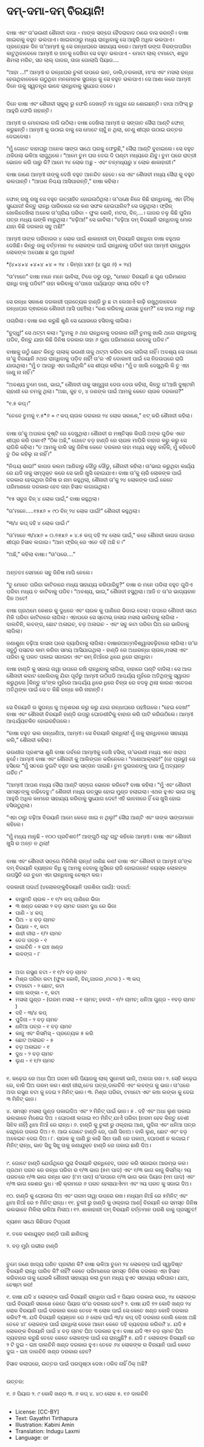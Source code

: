 # ଦମ୍-ଦମା-ଦମ୍ ବିରୟାନି!

##
ବାଷା ଏବଂ ତା’ଭଉଣୀ ଶୈନାବୀ ବାପା - ମାଙ୍କ ସଙ୍ଗେ ହୈଦରାବାଦ ଠାରେ ବାସ କରନ୍ତି। ବାଷା ଖାଇବାକୁ ବହୁତ ଭଲପାଏ। ଖାଇବାଠାରୁ ମଧ୍ୟ ରାନ୍ଧିବାକୁ ସେ ଆହୁରି ଅଧିକ ଭଲପାଏ। ପ୍ରତ୍ୟେକ ଦିନ ତା’ଆମ୍ମୀ କୁ ସେ ରନ୍ଧାଘରେ ସାହାଯ୍ୟ କରେ। ଆମ୍ମୀ ରଙ୍ଗ ବିରଙ୍ଗପରିବା କାଟୁଥିବାବେଳେ ଆମ୍ମୀ ର ହାତକୁ ଦେଖିବା ସେ ବହୁତ ଭଲପାଏ - ମୋଟା ଲାଲ୍ ଟମାଟୋ, ଶବୁଜ ଶିମଲା ମରିଚ, ସଜ ଲାଲ୍ ଗାଜର, ତାଜା ଗୋଲାପି ପିୟାଜ....

“ଆହା ...!” ଆମ୍ମୀ ର ରନ୍ଧାଘର ଚୁଲୀ ଉପରେ ଭାତ, ଡାଲି,ତରକାରୀ, ମାଂସ ଏବଂ ମସଲା ରନ୍ଧା ହେଉଥିବାବେଳେ ଉଠୁଥିବା ମନମୋହକ ସୁଗନ୍ଧ କୁ ସେ ବହୁତ ଭଲପାଏ। ସେ ଆଶା କରେ ଆମ୍ମୀ ଦିନେ ତାକୁ ସ୍ୱତନ୍ତ୍ର ଭାବେ ରାନ୍ଧିବାକୁ ସୁଯୋଗ ଦେବେ।

##
ଦିନେ ବାଷା ଏବଂ ଶୈନାବୀ ସ୍କୁଲ୍ ରୁ ଫେରି ଦେଖନ୍ତି ମା ଜ୍ୱର ରେ ଶୋଇଛନ୍ତି। ବାପା ଅଫିସ୍ ରୁ ଆହୁରି ଫେରି ନାହାନ୍ତି।

ଆମ୍ମୀ ର ମୋବାଇଲ ବାଜି ଉଠିଲା। ବାଷା ଦେଖିଲା ଆମ୍ମୀ ର ସଙ୍ଗାତ ସୈରା ଆଣ୍ଟି ଫୋନ୍ କରୁଛନ୍ତି। ଆମ୍ମୀ କୁ ଉଠାଇ ବାକୁ ସେ ମୋଟେ ଚାହୁଁ ନ ଥିଲା, ତେଣୁ ଶୀଘ୍ର ଉଠାଇ ଉତ୍ତର ଦେଇଦେଲା।

“ମୁଁ ଗୋଟେ ବାହାଘରୁ ଅନେକ ସାଙ୍ଗ ସାଥେ ଘରକୁ ଫେରୁଛି,” ସୈରା ଆଣ୍ଟି ବୁଝାଇଲେ। ସେ ବହୁତ ଥକିଗଲା ଭଳିଆ ଲାଗୁଥିଲେ। “ଆମେ ତୁମ ଘର ଦେଇ ଦି ଘଣ୍ଟା ମଧ୍ୟରେ ଯିବୁ। ତୁମ ଘରେ ରାତ୍ରୀ ଭୋଜନ କରି ପାରୁ କି? ଆମେ ୨୪ ଲୋକ ଅଛୁ - ଏବଂ ତନ୍ମଧ୍ୟରୁ ୪ ଲୋକ ଶାକାହାରୀ।”

ବାଷା ଜାଣେ ଆମ୍ମୀ ତାଙ୍କୁ ଦେଖି ବହୁତ ଆନନ୍ଦିତ ହେବେ। ସେ ଏବଂ ଶୈନାବୀ ମଧ୍ୟ ସୈରା କୁ ବହୁତ ଭଲପାନ୍ତି। “ଆପଣ ନିଶ୍ଚୟ ଆସିପାରନ୍ତି,” ବାଷା କହିଲା।

##
ଫୋନ୍ ରଖୁ ରଖୁ ସେ ବହୁତ ଉତ୍ସାହିତ ହୋଇଉଠିଥିଲା। ତା’ପକ୍ଷେ ନିଜେ କିଛି ରାନ୍ଧିବାକୁ, ଏହା ହିଁଠିକ୍ ସୁଯୋଗ! କିନ୍ତୁ ରାନ୍ଧି ପାରିବାରେ ସେ କଣ ସଫଳ ହେଇପାରିବ? ସେ ଡରୁଥିଲା। ଫ୍ରିଜ୍ ଖୋଲିଦେଖିଲା ଅନେକ ତା’ପ୍ରିୟ ପରିବା - ଫୁଲ କୋବି, ମଟର, ବିନ୍....। ଗାଜର ତଳୁ କିଛି ପୁଦିନା ପତ୍ର ମଧ୍ୟ ଉଙ୍କି ମାରୁଥିଲା। “ବଢ଼ିଆ!” ସେ ଭାବିଲା। “ବଢ଼ିଆ ଦମ୍ ବିରୟାନି ରାନ୍ଧିବାକୁ ମୋର ଯାହା କିଛି ଦରକାର ସବୁ ଅଛି!”

ଆମ୍ମୀ ତାଙ୍କ ପରିବାରର ୪ ଲୋକ ପାଇଁ ଶାକାହାରୀ ଦମ୍ ବିରୟାନି ରାନ୍ଧିବା ବାଷା ବହୁଥର ଦେଖିଛି। କିନ୍ତୁ ତାକୁ ବର୍ତ୍ତମାନ ୨୪ ଲୋକଙ୍କ ପାଇଁ ରାନ୍ଧିବାକୁ ପଡିବ! ତାହା ଆମ୍ମୀ ରାନ୍ଧୁଥିବା ଲୋକଙ୍କ ଅପେକ୍ଷା ଛ ଗୁଣ ଅଧିକା!

*(୪+୪+୪ +୪+୪ +୪ = ୨୪ । କିମ୍ବା ୪x୬ (୪ ଗୁଣ ୬) = ୨୪)

“ତା’ମାନେ” ବାଷା ମନେ ମନେ ଭାବିଲା, ଟିକେ ଡରୁ ଡରୁ, “ମୋତେ ବିରୟାନି ଛ ଗୁଣ ପରିମାଣର ରାନ୍ଧି ବାକୁ ପଡିବ!” ତାହା କରିବାକୁ ତା’ପାଖେ ପର୍ଯ୍ୟାପ୍ତ ସମୟ ରହିବ ତ?

##
ସେ ରନ୍ଧା ସକାଶେ ଦରକାରୀ ପ୍ରତ୍ୟେକ ହାଣ୍ଡି ରୁ ଛ ଟା ଲେଖାଏଁ କାଢ଼ି ରଖୁଥିବାବେଳେ ରନ୍ଧାଘର ଦ୍ଵାରରେ ଶୈନାବୀ ଆସି ପହଞ୍ଚିଲା। “କଣ କରିବାକୁ ଯାଉଛ ତୁମେ?” ସେ ହାଇ ମାରୁ ମାରୁ 

ପଚାରିଲା। ବାଷା କଣ କରୁଛି ଶୁଣି ସେ ଯୋରରେ ହସିବାକୁ ଲାଗିଲା।  

“ବୁଦ୍ଧୁ!” ସେ ଥଟ୍ଟା କଲା। “ତୁମକୁ ୬ ଥର ରାନ୍ଧିବାକୁ ଦରକାର ନାହିଁ! ତୁମକୁ ଖାଲି ଥରେ ରାନ୍ଧିବାକୁ ପଡିବ, କିନ୍ତୁ ଯାହା କିଛି ଜିନିଷ ଦରକାର ତାହା ୬ ଗୁଣା ପରିମାଣରେ ନେବାକୁ ପଡିବ।”

ବାଷାକୁ ତାଠୁଁ ଛୋଟ କିନ୍ତୁ ଚାଲାକ୍ ଭଉଣୀ ତାକୁ ଥଟ୍ଟା କରିବା ଭଲ ଲାଗିଲା ନାହିଁ। ଅବଶ୍ୟ ସେ ଜାଣେ ତା’କୁ ବିରୟାନି ୬ଥର ରାନ୍ଧିବାକୁ ପଡ଼ିବ ନାହିଁ! ତା’ର ଏହି ବୋକାମୀ ପାଇଁ ସେ ନିଜଉପରେ ରାଗି ଯାଉଥିଲା।
“ମୁଁ ତ ଆଗରୁ ଏହା ଜାଣିଥିଲି” ସେ ଶୀଘ୍ର କହିଲା। “ମୁଁ ତ ଖାଲି ଦେଖୁଥିଲି କି ତୁ ଏହା ଜାଣୁ ନା ନାହିଁ।”

“ଅବଶ୍ୟ ତୁମେ ଜାଣ, ଭାଇ,” ଶୈନାବୀ ତାକୁ ସାନ୍ତ୍ୱନା ଦେଉ ଦେଉ କହିଲା, କିନ୍ତୁ ତା’ଆଖି ଦୁଷ୍ଟାମି ଚାହାଣୀ ରେ ଚମକୁ ଥିଲା। “ଅଛା, କୁହ ତ, ୪ ଜଣଙ୍କ ପାଇଁ ଆମକୁ କେତେ ଚାଉଳ ଦରକାର?”

“୧.୫ କପ୍।”

“ତେବେ ତୁମକୁ ୧.୫*୬ = ୯ କପ୍ ଚାଉଳ ଦରକାର ୨୪ ଲୋକ ସକାଶେ,” ଝଟ୍ କରି ଶୈନାବୀ କହିଲା।

##
ବାଷା ତା’କୁ ଅପଲକ ଦୃଷ୍ଟି ରେ ଦେଖୁଥିଲା। ଶୈନାବୀ ର ମଷ୍ତିସ୍କ କିପରି ଅଙ୍କ ଗୁଡିକ ଏତେ ଶୀଘ୍ର କରି ପକାଏ? “ଠିକ ଅଛି,” ଗୋଟେ ବଡ଼ ହାଣ୍ଡି ରେ ଚାଉଳ ମାପିକି ବାହାର କରୁ କରୁ ସେ ରାଗିକି କହିଲା। “ତ ଆମକୁ ବାକି ସବୁ ଜିନିଷ କେତେ ଦରକାର ତାହା ମଧ୍ୟ କହୁନୁ କାହିଁକି, ମୁଁ କହିଦେବି ତୁ ଠିକ କହିଲୁ ନା ନାହିଁ।”

“ନିଶ୍ଚୟ ଭାଇ!” କାଗଜ କଲମ ଆଣିବାଡୁ ଦୌଡୁ ଦୌଡୁ, ଶୈନାବୀ କହିଲା। ତା’ଭାଇ କରୁଥିବା କାର୍ଯ୍ୟ ରେ ଯଦି ତାକୁ ସମ୍ପୃକ୍ତ କରେ ସେ ଭାରି ଖୁସି ହୋଇଯାଏ। ବାଷା ତା’କୁ ଚାରି ଲୋକଙ୍କ ପାଇଁ ଦରକାର ହେଉଥିବା ଜିନିଷ ର ନାମ କହୁଥିଲା, ଶୈନାବୀ ତା’କୁ ୨୪ ଲୋକଙ୍କ ପାଇଁ କେତେ ପରିମାଣରେ ଦରକାର ହେବ ତାହା ହିସାବ ଲଗାଉଥିଲା।

“୧୫ ସବୁଜ ବିନ୍ ୪ ଲୋକ ପାଇଁ,” ବାଷା କହୁଥିଲା।

“ତା’ମାନେ.....୧୫x୬ = ୯୦ ବିନ୍ ୨୪ ଲୋକ ପାଇଁ!” ଶୈନାବୀ କହୁଥିଲା।

“୩/୪ କପ୍ ଦହି ୪ ଲୋକ ପାଇଁ।”

“ତା’ମାନେ ୩/୪x୬ = ୦.୭୫x୬ = ୪.୫ କପ୍ ଦହି ୨୪ ଲୋକ ପାଇଁ,” କହେ ଶୈନାବୀ କାଗଜ ଉପରେ ଶୀଘ୍ର ହିସାବ ଲଗାଇ। “ଆମ ଫ୍ରିଜ୍ ରେ ଏତେ ଦହି ଅଛି ତ।”

“ଅଛି,” କହିଲା ବାଷା। “ତା’ପରେ....”

##
ଅନ୍ତତଃ ସେମାନେ ସବୁ ଜିନିଷ ମାପି ନେଲେ।

“ତୁ ମୋତେ ପରିବା କାଟିବାରେ ମଧ୍ୟ ସାହାଯ୍ୟ କରିପାରିବୁ?” ବାଷା ର ମନେ ପଡିଲା ବହୁତ ଗୁଡିଏ ପରିବା ମଧ୍ୟ ତ କାଟିବାକୁ ପଡିବ। “ଅବଶ୍ୟ, ଭାଇ,” ଶୈନାବୀ ହସୁଥିଲା। ଆଜି ତ ତା’ର ଭାଗ୍ୟବାନ ଦିନ ଅଟେ!

ବାଷା ପ୍ରଥମେ କେଶର କୁ ଦୁଧରେ ଏବଂ ଚାଉଳ କୁ ପାଣିରେ ଭିଜାଇ ଦେଲା। ତାପରେ ଶୈନାବୀ ସାଥେ ମିଳି ପରିବା କାଟିବାରେ ଲାଗିଲା। ଏହାପରେ ସେ ସ୍ଟୋଭ୍ ଜଳାଇ ମସଲା ଭାଜିବାକୁ ଲାଗିଲା - ଦାଲଚିନି, ଲବଙ୍ଗ, ଛୋଟ ଅଳାଇଚ, ବଡ଼ ଅଳାଇଚ - ଏବଂ ସବୁ କଟା ପରିବା ଘିଅ ରେ ଭାଜିବାକୁ ଲାଗିଲା।

ଜଣାଶୁଣା ବଢ଼ିଆ ବାସନା ଘରେ ବ୍ୟାପିବାକୁ ଲାଗିଲା। ବାଷାରଆତ୍ମବିଶ୍ୱାସବଢ଼ିବାରେ ଲାଗିଲା। ତା’ର ସବୁଠୁଁ ପସନ୍ଦର କାମ କରିବା ସମୟ ଆସିଯାଇଥିଲା - ହାଣ୍ଡି ରେ ଅଧାରନ୍ଧା ଚାଉଳ,ମସଲା ଏବଂ ପରିବା କୁ ପରତ ପକାଇ ସଜାଇବା ଏବଂ କମ୍ ନିଆଁରେ ଧିରେ ଧିରେ ରାନ୍ଧିବା।

ବାଷା ହାଣ୍ଡି କୁ ସଜାଇ ତାୱା ଉପରେ ରଖି ରାନ୍ଧିବାକୁ ଲାଗିଲା, ବାହାରେ ଘଣ୍ଟି ବାଜିଲା। ସେ ଆଉ ଶୈନାବୀ କବାଟ ଖୋଲିବାକୁ ଯିବା ପୂର୍ବରୁ ଆମ୍ମୀ ଉଠିପଡି ଆଶ୍ଚର୍ଯ୍ୟ ମୁହଁରେ ଅତିଥିଙ୍କୁ ସ୍ୱାଗତ କରୁଥିଲେ |କିନ୍ତୁ ତା’ଙ୍କ ମୁହଁରେ ଆଶ୍ଚର୍ଯ୍ୟ ଧିରେ ଧିରେ ଚିନ୍ତା ରେ ବଦଳୁ ଥିଲା କାରଣ ଏତେଜଣ ଅତିଥିଙ୍କ ପାଇଁ ସେ ତ କିଛି ରନ୍ଧା କରି ନାହାନ୍ତି।

##
ସେ ବିରୟାନି ର ସୁଗନ୍ଧ କୁ ଅନୁଶରଣ କରୁ କରୁ ଯାଇ ରନ୍ଧାଘରେ ପହଞ୍ଚିଗଲେ। “ହେଇ ଦେଖ!” ବାଷା ଏବଂ ଶୈନାବୀ ବିରୟାନି ହାଣ୍ଡି ଉପରୁ ଘୋଡଣୀଟିକୁ ବାହାର କରି ପାଟି କରିଉଠିଲେ। ଆମ୍ମୀ ଆଶ୍ଚର୍ଯ୍ୟଚକିତ ହୋଇରହିଗଲେ।

“ବାଷା ବହୁତ ଭଲ ରନ୍ଧାଣିଆ, ଆମ୍ମୀ। ସେ ବିରୟାନି ରାନ୍ଧିଲା! ମୁଁ ତାକୁ ରାନ୍ଧିବାରେ ସାହାଯ୍ୟ କଲି,” ଶୈନାବୀ କହିଲା।

ଭଉଣୀର ପ୍ରଶଂସା ଶୁଣି ବାଷା ଗର୍ବରେ ଆମ୍ମୀକୁ ଦେଖି ହସିଲା, ତା’ଭଉଣୀ ମଧ୍ୟ ଏତେ ଖରାପ ନୁହେଁ।
ଆମ୍ମୀ ବାଷା ଏବଂ ଶୈନାବୀ କୁ ଆଲିଙ୍ଗନ କରିନେଲେ। “ମାଶାଆଲ୍ଲାହ!” (ହେ ପ୍ରଭୁ) ସେ ହସିଲେ “ମୁଁ ସତରେ ଦୁଇଟି ବହୁତ ଭଲ ସନ୍ତାନ ପାଇଛି। ତୁମ ଦୁଇଜଣଙ୍କୁ ପାଇ ମୁଁ ଅତ୍ୟନ୍ତ ଗର୍ବିତ।”

“ଆମ୍ମୀ ଆପଣ ମଧ୍ୟ ସୈରା ଆଣ୍ଟି ସଙ୍ଗେ ଭୋଜନ କରିବେ? ବାଷା କହିଲା। “ମୁଁ ଏବଂ ଶୈନାବୀ ସମସ୍ତଙ୍କୁ ବାଢିଦେବୁ।” ଶୈନାବୀ ମଧ୍ୟ ଉତ୍ସୁକ ହୋଇ ମୁଣ୍ଡ ହଲାଇଲା। ଏଥର ହୁଏତ ଭାଇ ତାକୁ ଆହୁରି ଅଧିକ କାମରେ ସାହାଯ୍ୟ କରିବାକୁ ସୁଯୋଗ ଦେବ! ଏହି ଭାବନାରେ ହିଁ ସେ ଖୁସି ହୋଇ ହସିଉଠୁଥିଲା।

“ଏହା ଠାରୁ ବଢ଼ିଆ ବିରୟାନି ଆମେ କେବେ ଖାଇ ନ ଥିଲୁ!” ସୈରା ଆଣ୍ଟି ଏବଂ ତାଙ୍କ ସାଙ୍ଗମାନେ କହିଲେ।

“ମୁଁ ମଧ୍ୟ ମାନୁଛି  - ୧୦୦ ପ୍ରତିଶତ!” ଆଙ୍ଗୁଠି ଚାଟୁ ଚାଟୁ କହିଲେ ଆମ୍ମୀ। ବାଷା ଏବଂ ଶୈନାବୀ ଖୁସି ର ଅନ୍ତ ନ ଥିଲା!

##
ବାଷା ଏବଂ ଶୈନାବୀ ସଙ୍ଗେ ମିଳିମିଶି ରାନ୍ଧ!
ଜାଣିଛ କଣ! ବାଷା ଏବଂ ଶୈନାବୀ ର ଆମ୍ମୀ ତା’ଙ୍କ ଦମ୍ ବିରୟାନି ବ୍ୟଞ୍ଜନ ବିଧି କୁ ଆମକୁ ଦେବାକୁ ଖୁସିରେ ରାଜି ହୋଇଗଲେ! ବୟସ୍କ ଲୋକଙ୍କ ଉପସ୍ଥିତି ରେ ତୁମେ ଏହା ରାନ୍ଧିବାକୁ ଚେଷ୍ଟା କର।

ଦରକାରୀ ପଦାର୍ଥ (୪ଲୋକଙ୍କୁବିରୟାନି ପରଶିବା ପାଇଁ):
ପଦାର୍ଥ:

- ବାସୁମତି ଚାଉଳ - ୧ ୧/୨ କପ୍ ପାଣିରେ ଭିଜା
- ୩ ଖଣ୍ଡ କେସର ୨ ବଡ଼ ଚାମଚ ଗରମ ଦୁଧ ରେ ଭିଜା
- ପାଣି - ୪ କପ୍
- ଘିଅ - ୪ ବଡ଼ ଚାମଚ
- ପିୟାଜ - ୧, କଟା
- ଶାହୀ ଜୀରା - ୧/୨ ଚାମଚ
- ତେଜ ପତ୍ର - ୧
- ଦାଲଚିନି - ୨ ଇଞ୍ଚ ଖଣ୍ଡ
- ଲବଙ୍ଗ - ୮

##
- ଅଦା ରସୁଣ ବଟା - ୧ ୧/୨ ବଡ଼ ଚାମଚ
- ମିଶ୍ର ପରିବା କଟା (ଫୁଲ କୋବି, ବିନ୍,ଗାଜର ,ମଟର ) - ୩ କପ୍
- ଟମାଟୋ - ୨ ଛୋଟ, କଟା
- କଞ୍ଚା ଲଙ୍କା - ୧, କଟା
- ମସଲା ଗୁଣ୍ଡ - (ଗରମ ମସଲା - ୧ ଚାମଚ; ହଳଦୀ - ୧/୨ ଚାମଚ; ଧନିଆ ଗୁଣ୍ଡ - ୧ବଡ଼ ଚାମଚ )
- ଦହି - ୩/୪ କପ୍
- ପୁଦିନା - ୨ ବଡ଼ ଚାମଚ
- ଧନିଆ ପତ୍ର - ୧ ବଡ଼ ଚାମଚ
- କାଜୁ ଏବଂ କିସମିସ୍ - ପ୍ରତ୍ୟେକ ୫ କରି
- ଛୋଟ ଅଳାଇଚ - ୫
- ବଡ଼ ଅଳାଇଚ - ୧
- ଦୁଧ - ୨ ବଡ଼ ଚାମଚ
- ଲୁଣ - ୧ ୧/୨ ଚାମଚ

##
୧.  କଢ଼େଇ ରେ ଅଧା ଘିଅ ଗରମ କରି ପିୟାଜକୁ ଲାଲ୍ ସୁନେଲୀ ଭାଜି, ଅଲଗା ରଖ।
୨.  ସେହି କଢ଼େଇ ରେ, ବାକି ଘିଅ ଗରମ କର। ଶାହୀ ଜୀରା,ତେଜ ପତ୍ର,ଦାଲଚିନି ଏବଂ ଲବଙ୍ଗ କୁ ଭାଜ। ତା’ପରେ ଅଦା ରସୁଣ ବଟା କୁ ଦେଇ ୨ ମିନିଟ୍ ଭାଜ।
୩. ମିଶ୍ର ପରିବା, ଟମାଟୋ ଏବଂ କଞ୍ଚା ଲଙ୍କା କୁ ଦେଇ ୩ ମିନିଟ୍ ଭାଜ।

୪.  ସମସ୍ତ ମସଲା ଗୁଣ୍ଡ ପକାଇଦିଅ ଏବଂ ୨ ମିନିଟ୍ ପାଇଁ ଭାଜ।
୫ . ଦହି ଏବଂ ଅଧା ଲୁଣ ପକାଇ ଭଲଭାବେ ମିଶେଇ ଦିଅ । ଘୋଡଣୀ ଲଗାଇ ୧୦ ମିନିଟ୍ ଯାଏଁ ପରିବା (ନରମ ହେବ କିନ୍ତୁ ବେଶୀ ସିଝିବ ନାହିଁ) ଧିମା ନିଆଁ ରେ ରାନ୍ଧ।
୬.  ହାଣ୍ଡି କୁ ଚୁଲୀ ରୁ ଓଲ୍ହାଇ ଆଣ, ପୁଦିନା ଏବଂ ଧନିଆ ପତ୍ର ସେଥିରେ ପକାଇ ଦିଅ।
୭.  ଆଉ ଗୋଟେ ହାଣ୍ଡି ରେ, ପାଣି ସିଝାଅ। ବାକି ଲୁଣ, ଛୋଟ ଏବଂ ବଡ଼ ଅଳେଇଚ ଦେଇ ଦିଅ।
୮.  ଚାଉଳ କୁ ପାଣି ରୁ କାଢି ସିଝା ପାଣି ରେ ପକାଅ, ଘୋଡଣୀ ନ ଲଗାଇ ୮ ମିନିଟ୍ ରାନ୍ଧ, ଭାତ ସିଝୁ ସିଝୁ ତାକୁ କଣାଯୁକ୍ତ ହାଣ୍ଡି ରେ ପକାଇ ଛାଣି ଦିଅ।

##
୯. ଗୋଟେ ହାଣ୍ଡି ଯେଉଁଥିରେ ପୁରା ବିରୟାନି ରାନ୍ଧିହେବ, ପରତ କରି ସଜାଇବା ଆରମ୍ଭ କର। ପ୍ରଥମ ପରତ ରେ ରନ୍ଧା ପରିବା ର ୧/୩ ଭାଗ (୫ମ ପାଦ) ଏବଂ ୧/୩ ଭାଗ କାଜୁ କିସମିସ୍। ୨ୟ ପରତରେ ୧/୩ ଭାଗ ରନ୍ଧା ଭାତ (୮ମ ପାଦ) ତା’ଉପରେ ୧/୩ ଭାଗ ଭଜା ପିୟାଜ (୧ମ ପାଦ) ଏବଂ ୧/୩ ଭାଗ କେଶର ଦୁଧ। ଏହି କ୍ରମରେ ୬ ପରତ ହେଲାଯାଏଁ୧ମ ଏବଂ ୨ୟ ପରତ କୁ ସଜାଇ ଦିଅ।

୧୦. ହାଣ୍ଡି କୁ ଘୋଡାଇ ଦିଅ ଏବଂ ଗରମ ତାୱା ଉପରେ ରଖ। ମଧ୍ୟମ ନିଆଁ ରେ ୫ମିନିଟ୍ ଏବଂ ଧିମା ନିଆଁ ରେ ୭ ମିନିଟ୍ ରାନ୍ଧ।
୧୧. ଚୁଲୀ ରୁ ହାଣ୍ଡି କୁ ଓଲ୍ହାଇ ଆଣ| ବିରୟାନି ରେ ସମସ୍ତ ଜିନିଷ ଭଲଭାବେ ମିଳିଲା ଭଳିଆ ମିଳାଅ।
୧୨. ଶାକାହାରୀ ଦମ୍ ବିରୟାନି ବର୍ତ୍ତମାନ ପରଶି ବାକୁ ପ୍ରସ୍ତୁତ!

ବ୍ୟଞନ ସାଥେ କିଛିପାଦ ଟିପ୍ପଣୀ

୧. ତଳେ କଣାଯୁକ୍ତ ହାଣ୍ଡି ପାଣି ଛାଣିବାକୁ 

୨. ବଡ଼ ମୁହାଁ ଗଭୀର ହାଣ୍ଡି

##
ତୁମେ ଜଣେ ଖାଦ୍ୟ ଗଣିତ ପ୍ରବୀଣ କି?
ବାଷା ଭଳିଆ ତୁମେ ୨୪ ଲୋକଙ୍କ ପାଇଁ ସ୍ୱାଦିଷ୍ଟ ବିରୟାନି ରାନ୍ଧି ପାରିବ କି? ନାହିଁ? କେତେ ପରିମାଣରେ ସମସ୍ତ ଜିନିଷ ଦରକାର ଏହା ହିସାବ କରିବାରେ ତାକୁ ଯେଭଳି ଶୈନାବୀ ସାହାଯ୍ୟ କଲା ତୁମେ ମଧ୍ୟ ହୁଏତ ସାହାଯ୍ୟ କରିପାର। ଯାଅ, ଚେଷ୍ଟା କର!

୧. ବାଷା ଯଦି ୪ ଲୋକଙ୍କ ପାଇଁ ବିରୟାନି ରାନ୍ଧିବା ପାଇଁ ୧ ପିୟାଜ ଦରକାର କରେ, ୨୪ ଲୋକଙ୍କ ପାଇଁ ବିରୟାନି ସକାଶେ କେତେ ପିୟାଜ ତା’ର ଦରକାର ହେବ?
୨. ବାଷା ଯଦି ୭୨ କୋବି ଖଣ୍ଡ ୨୪ ଲୋକ ବିରୟାନି ପାଇଁ ଦରକାର କରେ ତେବେ ୩ ଲୋକ ପାଇଁ ସେ କେତେ ଖଣ୍ଡ କୋବି ଦରକାର କରିବ?
୩. ଯଦି ବିରୟାନି ବ୍ୟଞ୍ଜନ ରେ ୬ ଲୋକ ପାଇଁ ୩/୪ କପ୍ ଦହି ଦରକାର ବୋଲି ଲେଖା ଅଛି ତେବେ ୪୮     ଲୋକଙ୍କ ପାଇଁ ରାନ୍ଧିଲା ବେଳେ ଆମେ କେତେ ଦହି ବ୍ୟବହାର କରିବା?
୪. ଯଦି ୫ ଲୋକଙ୍କ ବିରୟାନି ପାଇଁ ୪ ବଡ଼ ଚାମଚ ଘିଅ ଦରକାର ହୁଏ। ବାଷା ଯଦି ୩୨ ବଡ଼ ଚାମଚ ଘିଅ   ବ୍ୟବହାର କରୁଛି ତେବେ କେତେ ଲୋକଙ୍କ ପାଇଁ ସେ ରାନ୍ଧୁଛି?
୫. ଯଦି ୮ ଲୋକଙ୍କ ବିରୟାନି ରେ ୨ ଟି ଦୁଇ - ଇଞ୍ଚ ଦାଲଚିନି ଖଣ୍ଡ ଦରକାର ହୁଏ। ତେବେ ୬୪ ଲୋକଙ୍କ ର ବିରୟାନି ପାଇଁ କେତେ ଦୁଇ - ଇଞ୍ଚ ଦାଲଚିନି ଖଣ୍ଡ ଦରକାର ହେବ?

ହିସାବ କଲାପରେ, ଉତ୍ତର ପାଇଁ ପରପୃଷ୍ଠା ଦେଖ। ଠକିବ ନାହିଁ ଠିକ୍ ଅଛି?

##
ଉତ୍ତର:

୧. ୬ ପିୟାଜ
୨. ୯ କୋବି ଖଣ୍ଡ
୩. ୬ କପ୍
୪. ୪୦ ଲୋକ
୫. ୧୬ ଦାଲଚିନି

##
* License: [CC-BY]
* Text: Gayathri Tirthapura
* Illustration: Kabini Amin
* Translation: Indugu Laxmi
* Language: or
